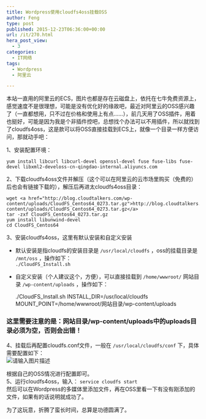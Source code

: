 ```yaml
---
title: Wordpress使用cloudfs4oss挂载OSS
author: Feng
type: post
published: 2015-12-23T06:36:00+00:00
url: /it/270.html
hera_post_view:
  - 3
categories:
  - IT网络
tags:
  - Wordpress
  - 阿里云

---
```

本站一直用的阿里云的ECS，图片也都是存在云磁盘上，依托在七牛免费资源上，感觉速度不是很理想，可能是没有优化好的缘故吧，最近对阿里云的OSS感兴趣了（一直都想用，只不过在价格和使用上有点……），前几天用了OSS插件，用着也挺好，可能是因为我是个非插件控吧，总想找个办法可以不用插件，所以就找到了cloudfs4oss，这是款可以将OSS直接挂载到ECS上，就像一个目录一样方便访问，那就动手吧：

1、安装配置环境：

    yum install libcurl libcurl-devel openssl-devel fuse fuse-libs fuse-devel libxml2-develoss-cn-qingdao-internal.aliyuncs.com

2、下载cloudfs4oss文件并解压（这个可以在阿里云的云市场里购买（免费的）后也会有链接下载的），解压后再进太cloudfs4oss目录：

    wget <a href="http://blog.cloudtalkers.com/wp-content/uploads/CloudFS_Centos64_0273.tar.gz">http://blog.cloudtalkers.com/wp-content/uploads/CloudFS_Centos64_0273.tar.gz</a>
    tar -zxf CloudFS_Centos64_0273.tar.gz
    yum install libunwind-devel
    cd CloudFS_Centos64

3、安装cloudfs4oss，这里有默认安装和自定义安装

  * 默认安装是指cloudfs的安装目录是 `/usr/local/cloudfs` ，oss的挂载目录是  `/mnt/oss` ，操作如下：  
     `./CloudFS_Install.sh` 
  * 自定义安装（个人建议这个，方便），可以直接挂载到 `/home/wwwroot/` 网站目录 `/wp-content/uploads` ，操作如下：

    ./CloudFS_Install.sh INSTALL_DIR=/usr/local/cloudfs MOUNT_POINT=/home/wwwroot/网站目录/wp-content/uploads

### 这里需要注意的是：网站目录/wp-content/uploads中的uploads目录必须为空，否则会出错！

4、挂载后再配置cloudfs.conf文件，一般在 `/usr/local/cloudfs/conf` 下，具体需要配置如下：  
<img decoding="async" src="https://cdn.uu126.cn/wp-content/uploads/2015/12/cloud4fss.png" alt="请输入图片描述" title="请输入图片描述" /> 

根据自己的OSS情况进行配置即可。  
5、运行cloudfs4oss，输入： `service cloudfs start`  
然后可以在Wordpress的多媒体里添加文件，再在OSS里看一下有没有刚添加的文件，如果有的话说明就成功了。

为了这玩意，折腾了蛮长时间，总算是功德圆满了。